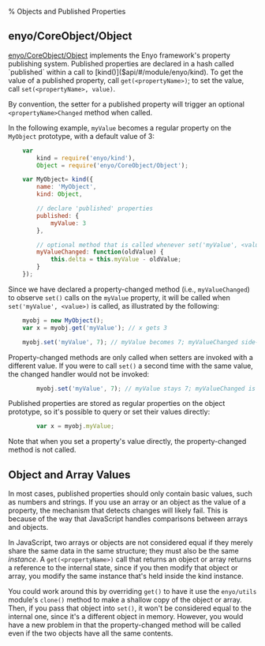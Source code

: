 % Objects and Published Properties

## enyo/CoreObject/Object

[enyo/CoreObject/Object]($api/#/kind/enyo/CoreObject/Object) implements the Enyo
framework's property publishing system.  Published properties are declared in a
hash called `published` within a call to [kind()]($api/#/module/enyo/kind).  To
get the value of a published property, call `get(<propertyName>)`; to set the
value, call `set(<propertyName>, value)`.

By convention, the setter for a published property will trigger an optional
`<propertyName>Changed` method when called.

In the following example, `myValue` becomes a regular property on the `MyObject`
prototype, with a default value of 3:

```javascript
    var
        kind = require('enyo/kind'),
        Object = require('enyo/CoreObject/Object');

    var MyObject= kind({
        name: 'MyObject',
        kind: Object,

        // declare 'published' properties
        published: {
            myValue: 3
        },

        // optional method that is called whenever set('myValue', <value>) is called
        myValueChanged: function(oldValue) {
            this.delta = this.myValue - oldValue;
        }
    });
```

Since we have declared a property-changed method (i.e., `myValueChanged`) to
observe `set()` calls on the `myValue` property, it will be called when
`set('myValue', <value>)` is called, as illustrated by the following:

```javascript
    myobj = new MyObject();
    var x = myobj.get('myValue'); // x gets 3

    myobj.set('myValue', 7); // myValue becomes 7; myValueChanged side-effect sets delta to 4
```

Property-changed methods are only called when setters are invoked with a
different value.  If you were to call `set()` a second time with the same
value, the changed handler would not be invoked:

```javascript
        myobj.set('myValue', 7); // myValue stays 7; myValueChanged is *not* called
```

Published properties are stored as regular properties on the object prototype,
so it's possible to query or set their values directly:

```javascript
        var x = myobj.myValue;
```

Note that when you set a property's value directly, the property-changed method
is not called.

## Object and Array Values

In most cases, published properties should only contain basic values, such as
numbers and strings.  If you use an array or an object as the value of a
property, the mechanism that detects changes will likely fail.  This is because
of the way that JavaScript handles comparisons between arrays and objects.

In JavaScript, two arrays or objects are not considered equal if they merely
share the same data in the same structure; they must also be the same
*instance*.  A `get(<propertyName>)` call that returns an object or array
returns a reference to the internal state, since if you then modify that object
or array, you modify the same instance that's held inside the kind instance.

You could work around this by overriding `get()` to have it use the `enyo/utils`
module's `clone()` method to make a shallow copy of the object or array.  Then,
if you pass that object into `set()`, it won't be considered equal to the
internal one, since it's a different object in memory.  However, you would have
a new problem in that the property-changed method will be called even if the two
objects have all the same contents.

